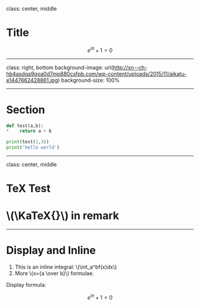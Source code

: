 
class: center, middle

# Title

$$e^{i\pi} + 1 = 0$$

---

class: right, bottom
background-image: url(http://xn--ch-hb4asdqa9qoa0d7mp880csfpb.com/wp-content/uploads/2015/11/aikatu-e1447662428861.jpg)
background-size: 100%

---

# Section

```python
def test(a,b):
*    return a + b

print(test(1,3))
print('hello world')

```

---

class: center, middle

# TeX Test

# \\(\KaTeX{}\\) in remark

---

# Display and Inline

1. This is an inline integral: \\(\int_a^bf(x)dx\\)
2. More \\(x={a \over b}\\) formulae.

Display formula:

$$e^{i\pi} + 1 = 0$$

